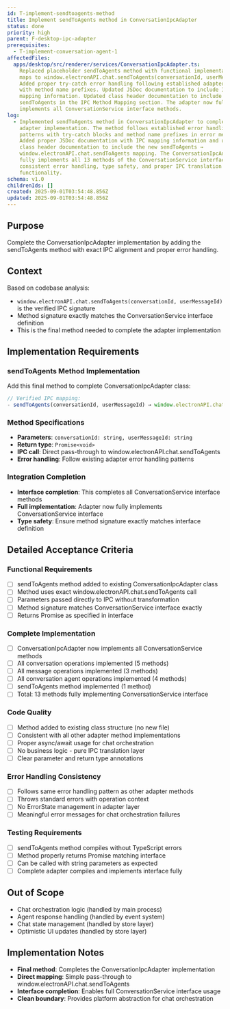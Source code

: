 ```yaml
---
id: T-implement-sendtoagents-method
title: Implement sendToAgents method in ConversationIpcAdapter
status: done
priority: high
parent: F-desktop-ipc-adapter
prerequisites:
  - T-implement-conversation-agent-1
affectedFiles:
  apps/desktop/src/renderer/services/ConversationIpcAdapter.ts:
    Replaced placeholder sendToAgents method with functional implementation that
    maps to window.electronAPI.chat.sendToAgents(conversationId, userMessageId).
    Added proper try-catch error handling following established adapter patterns
    with method name prefixes. Updated JSDoc documentation to include IPC
    mapping information. Updated class header documentation to include
    sendToAgents in the IPC Method Mapping section. The adapter now fully
    implements all ConversationService interface methods.
log:
  - Implemented sendToAgents method in ConversationIpcAdapter to complete the
    adapter implementation. The method follows established error handling
    patterns with try-catch blocks and method name prefixes in error messages.
    Added proper JSDoc documentation with IPC mapping information and updated
    class header documentation to include the new sendToAgents →
    window.electronAPI.chat.sendToAgents mapping. The ConversationIpcAdapter now
    fully implements all 13 methods of the ConversationService interface with
    consistent error handling, type safety, and proper IPC translation layer
    functionality.
schema: v1.0
childrenIds: []
created: 2025-09-01T03:54:48.856Z
updated: 2025-09-01T03:54:48.856Z
---
```


## Purpose

Complete the ConversationIpcAdapter implementation by adding the sendToAgents method with exact IPC alignment and proper error handling.

## Context

Based on codebase analysis:

- `window.electronAPI.chat.sendToAgents(conversationId, userMessageId)` is the verified IPC signature
- Method signature exactly matches the ConversationService interface definition
- This is the final method needed to complete the adapter implementation

## Implementation Requirements

### sendToAgents Method Implementation

Add this final method to complete ConversationIpcAdapter class:

```typescript
// Verified IPC mapping:
- sendToAgents(conversationId, userMessageId) → window.electronAPI.chat.sendToAgents(conversationId, userMessageId)
```

### Method Specifications

- **Parameters**: `conversationId: string, userMessageId: string`
- **Return type**: `Promise<void>`
- **IPC call**: Direct pass-through to window.electronAPI.chat.sendToAgents
- **Error handling**: Follow existing adapter error handling patterns

### Integration Completion

- **Interface completion**: This completes all ConversationService interface methods
- **Full implementation**: Adapter now fully implements ConversationService interface
- **Type safety**: Ensure method signature exactly matches interface definition

## Detailed Acceptance Criteria

### Functional Requirements

- [ ] sendToAgents method added to existing ConversationIpcAdapter class
- [ ] Method uses exact window.electronAPI.chat.sendToAgents call
- [ ] Parameters passed directly to IPC without transformation
- [ ] Method signature matches ConversationService interface exactly
- [ ] Returns Promise<void> as specified in interface

### Complete Implementation

- [ ] ConversationIpcAdapter now implements all ConversationService methods
- [ ] All conversation operations implemented (5 methods)
- [ ] All message operations implemented (3 methods)
- [ ] All conversation agent operations implemented (4 methods)
- [ ] sendToAgents method implemented (1 method)
- [ ] Total: 13 methods fully implementing ConversationService interface

### Code Quality

- [ ] Method added to existing class structure (no new file)
- [ ] Consistent with all other adapter method implementations
- [ ] Proper async/await usage for chat orchestration
- [ ] No business logic - pure IPC translation layer
- [ ] Clear parameter and return type annotations

### Error Handling Consistency

- [ ] Follows same error handling pattern as other adapter methods
- [ ] Throws standard errors with operation context
- [ ] No ErrorState management in adapter layer
- [ ] Meaningful error messages for chat orchestration failures

### Testing Requirements

- [ ] sendToAgents method compiles without TypeScript errors
- [ ] Method properly returns Promise<void> matching interface
- [ ] Can be called with string parameters as expected
- [ ] Complete adapter compiles and implements interface fully

## Out of Scope

- Chat orchestration logic (handled by main process)
- Agent response handling (handled by event system)
- Chat state management (handled by store layer)
- Optimistic UI updates (handled by store layer)

## Implementation Notes

- **Final method**: Completes the ConversationIpcAdapter implementation
- **Direct mapping**: Simple pass-through to window.electronAPI.chat.sendToAgents
- **Interface completion**: Enables full ConversationService interface usage
- **Clean boundary**: Provides platform abstraction for chat orchestration
